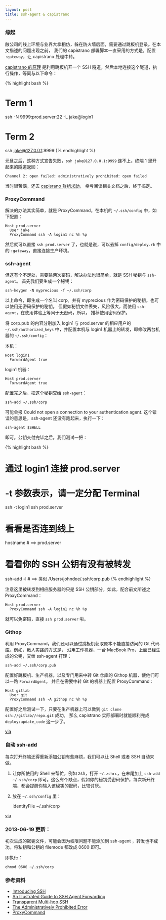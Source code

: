 ```yaml
---
layout: post
title: ssh-agent & capistrano
---
```


### 缘起

敝公司的线上环境与业界大拿相仿，躲在防火墙后面，需要通过跳板机登录。在本文描述的问题出现之前，
我们的 capistrano 部署脚本一直采用的方式是，配置 `:gateway`，让 capistrano 处理中转。

[capistrano 的原理](http://weblog.jamisbuck.org/2006/9/26/inside-capistrano-the-gateway-implementation)
是利用跳板机开一个 SSH 隧道，然后本地连接这个隧道，执行操作，等同与以下命令：

{% highlight bash %}
# Term 1
ssh -N 9999:prod.server:22 -L jake@login1

# Term 2
ssh jake@127.0.0.1:9999
{% endhighlight %}

元旦之后，这种方式宣告失败，`ssh jake@127.0.0.1:9999` 连不上，终端 1 里开起来的隧道返回：

    Channel 2: open failed: administratively prohibited: open failed

当时很苦恼，还去
[capisrano 群组求助](https://groups.google.com/forum/#!topic/capistrano/3p09d46erFQ)，
幸亏阅读相关文档之后，终于搞定。

### ProxyCommand

解决的办法其实简单，就是 ProxyCommand。在本机的 `~/.ssh/config` 中，如下配置：

    Host prod.server
      User jake
      ProxyCommand ssh -A login1 nc %h %p

然后就可以直接 `ssh prod.server` 了，也就是说，可以去掉 `config/deploy.rb` 中的
`:gateway`，直接连接生产环境。

### ssh-agent

但这有个不足处，需要输两次密码，解决办法也很简单，就是 SSH 秘钥与 `ssh-agent`。
首先我们要生成一个秘钥：

    ssh-keygen -N myprecious -f ~/.ssh/corp

以上命令，即生成一个名叫 corp，并有 myprecious 作为密码保护的秘钥。也可以使用无密码保护的秘钥，
但假如秘钥文件丢失，风险很大，而使用 `ssh-agent`，在使用体验上等同于无密码，所以，
推荐使用密码保护。

将 corp.pub 的内容分别加入 login1 与 prod.server 的相应用户的
`~/.ssh/authorized_keys` 中，并配置本机与 login1 机器上的转发，即修改两台机器的
`~/.ssh/config`：

本机：

    Host login1
      ForwardAgent true

login1 机器：

    Host prod.server
      ForwardAgent true

配置完之后，把这个秘钥交给 `ssh-agent`：

    ssh-add ~/.ssh/corp

可能会报 Could not open a connection to your authentication agent.
这个错误的意思是，ssh-agent 还没有跑起来，执行一下：

    ssh-agent $SHELL

即可。公钥交付完毕之后，我们测试一把：

{% highlight bash %}
# 通过 login1 连接 prod.server
# -t 参数表示，请一定分配 Terminal
ssh -t login1 ssh prod.server

# 看看是否连到线上
hostname    # ==> prod.server

# 看看你的 SSH 公钥有没有被转发
ssh-add -l  # ==> 类似 /Users/johndoe/.ssh/corp.pub
{% endhighlight %}

注意这里被转发到相应服务器的只是 SSH 公钥部分，如此，配合前文所述之 ProxyCommand：

    Host prod.server
      ProxyCommand ssh -A login1 nc %h %p

就可以免密码，直接 `ssh prod.server` 啦。

### Githop

利用 ProxyCommand，我们还可以通过跳板机获取原本不能直接访问的 Git 代码库。例如，敝人实践的方式是，
沿用工作机器，一台 MacBook Pro，上面已经生成的公钥，交给 ssh-agent 打理：

    ssh-add ~/.ssh/corp.pub

配置好跳板机、生产机器，以及专门用来中转 Git 仓库的 Githop 机器，使他们可以一路 `ForwardAgent`，
并且在需要中转 Git 的机器上配置 ProxyCommand：

    Host gitlab
      User git
      ProxyCommand ssh -A githop nc %h %p

配置好之后测试一下，只要在生产机器上可以做到 `git clone ssh://gitlab//repo.git` 成功，
那么 capistrano 实际部署时就能顺利完成 `deploy:update_code` 这一步了。

[via](http://stackoverflow.com/questions/4769986/git-clone-from-remote-ssh-repository-change-the-machine-on-the-remote-network)

### 自动 ssh-add

每次打开终端还得重新添加公钥有些麻烦，我们可以让 Shell 或者 SSH 自动来做。

1. 让你所使用的 Shell 来帮忙，例如 zsh，打开 `~/.zshrc`，在末尾加上 `ssh-add ~/.ssh/corp`
即可。这么有个缺点，假如你的秘钥受密码保护，每次新开终端，都会提醒你输入该秘钥的密码，比较讨厌。

2. 放在 `~/.ssh/config` 里：

    IdentityFile ~/.ssh/corp

[via](http://stackoverflow.com/questions/3466626/add-private-key-permanently-with-ssh-add-on-ubuntu)

### 2013-06-19 更新：

初次生成的密钥文件，可能会因为权限问题不能添加到 ssh-agent ，转发也不成功。将私钥和公钥的 filemode 都改成 0600 即可。

即执行：

    chmod 0600 ~/.ssh/corp

### 参考资料

 - [Introducing SSH](http://kimmo.suominen.com/docs/ssh/)
 - [An Illustrated Guide to SSH Agent Forwarding](http://unixwiz.net/techtips/ssh-agent-forwarding.html)
 - [Transparent Multi-hop SSH](http://sshmenu.sourceforge.net/articles/transparent-mulithop.html)
 - [The Administratively Prohibited Error](http://unix.stackexchange.com/questions/14160/ssh-tunneling-error-channel-1-open-failed-administratively-prohibited-open)
 - [ProxyCommand](http://superuser.com/questions/107679/forward-ssh-traffic-through-a-middle-machine)